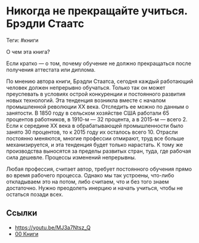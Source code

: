 # Никогда не прекращайте учиться. Брэдли Стаатс

Теги: #книги 

О чем эта книга?

Если кратко — о том, почему обучение не должно прекращаться после получения аттестата или диплома.

По мнению автора книги, Брэдли Стаатса, сегодня каждый работающий человек должен непрерывно обучаться. Только так он может преуспевать в условиях острой конкуренции и постоянного развития новых технологий. Эта тенденция возникла вместе с началом промышленной революции ХХ века. Отследить ее можно по данным о занятости. В 1850 году в сельском хозяйстве США работали 65 процентов работников, в 1910-м — 32 процента, а в 2015-м — всего 2. Если к середине ХХ века в обрабатывающей промышленности было занято 30 процентов, то к 2015 году их осталось всего 10. Отрасли постоянно меняются, многие профессии отмирают, труд все больше механизируется, и эта тенденция будет только нарастать. К тому же производства выносятся за пределы развитых стран, туда, где рабочая сила дешевле. Процессы изменений непрерывны.

Любая профессия, считает автор, требует постоянного обучения прямо во время рабочего процесса. Однако мы так устроены, что-либо откладываем это на потом, либо считаем, что и без того знаем достаточно. Нужно преодолеть инерцию и начать учиться, чтобы не остаться позади всех.

## Ссылки

* https://youtu.be/MJ3a7Ntsz_Q
* [00 Книги](00%20%D0%9A%D0%BD%D0%B8%D0%B3%D0%B8.md)